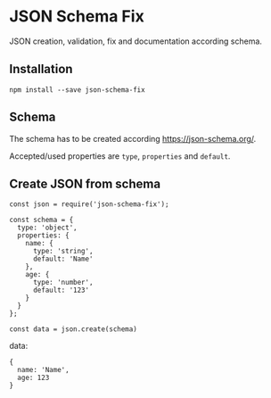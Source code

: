# JSON Schema Fix

JSON creation, validation, fix and documentation according schema.

## Installation

`npm install --save json-schema-fix`

## Schema

The schema has to be created according https://json-schema.org/.

Accepted/used properties are `type`, `properties` and `default`.

## Create JSON from schema

```
const json = require('json-schema-fix');

const schema = {
  type: 'object',
  properties: {
    name: {
      type: 'string',
      default: 'Name'
    },
    age: {
      type: 'number',
      default: '123'
    }
  }
};

const data = json.create(schema)
```

data:

```
{
  name: 'Name',
  age: 123
}
```
